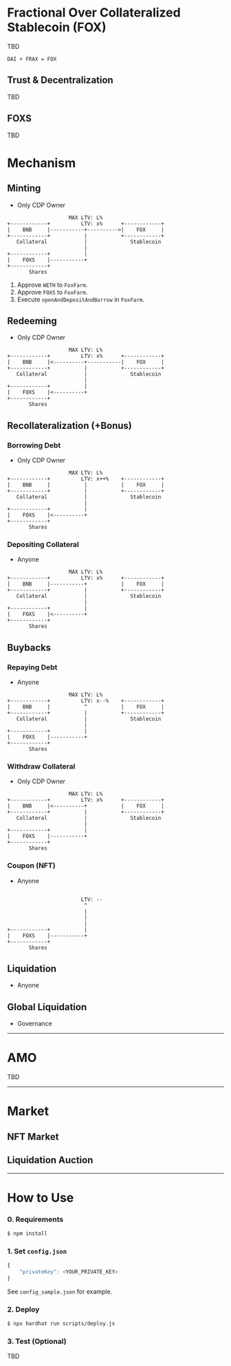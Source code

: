 # Fractional Over Collateralized Stablecoin (FOX)

TBD

```
DAI + FRAX = FOX
```

<!--
How to increase capital efficiency?
- increase maxLTV: more easy, but more risky
- increase service's trust: in some ways, more risky. But collaterals are SAFU
- increase both maxLTV and trust: 😲
-->

## Trust & Decentralization

TBD

## FOXS

TBD

# Mechanism

## Minting

- Only CDP Owner

```
                    MAX LTV: L%
+------------+          LTV: x%      +------------+
|    BNB     |-----------+---------->|    FOX     |
+------------+           |           +------------+
   Collateral            |              Stablecoin
                         |
+------------+           |
|    FOXS    |-----------+
+------------+   
       Shares
```

1. Approve `WETH` to `FoxFarm`.
2. Approve `FOXS` to `FoxFarm`.
3. Execute `openAndDepositAndBorrow` in `FoxFarm`.

## Redeeming

- Only CDP Owner

```
                    MAX LTV: L%
+------------+          LTV: x%      +------------+
|    BNB     |<----------+-----------|    FOX     |
+------------+           |           +------------+
   Collateral            |              Stablecoin
                         |
+------------+           |
|    FOXS    |<----------+
+------------+   
       Shares
```

## Recollateralization (+Bonus)

### Borrowing Debt

- Only CDP Owner

```
                    MAX LTV: L%
+------------+          LTV: x++%    +------------+
|    BNB     |           |           |    FOX     |
+------------+           |           +------------+
   Collateral            |              Stablecoin
                         |
+------------+           |
|    FOXS    |<----------+
+------------+   
       Shares
```

### Depositing Collateral

- Anyone

```
                    MAX LTV: L%
+------------+          LTV: x%      +------------+
|    BNB     |-----------+           |    FOX     |
+------------+           |           +------------+
   Collateral            |              Stablecoin
                         |
+------------+           |
|    FOXS    |<----------+
+------------+   
       Shares
```

## Buybacks

### Repaying Debt

- Anyone

```
                    MAX LTV: L%
+------------+          LTV: x--%    +------------+
|    BNB     |           ^           |    FOX     |
+------------+           |           +------------+
   Collateral            |              Stablecoin
                         |
+------------+           |
|    FOXS    |-----------+
+------------+   
       Shares
```

### Withdraw Collateral

- Only CDP Owner

```
                    MAX LTV: L%
+------------+          LTV: x%      +------------+
|    BNB     |<----------+           |    FOX     |
+------------+           |           +------------+
   Collateral            |              Stablecoin
                         |
+------------+           |
|    FOXS    |-----------+
+------------+   
       Shares
```

### Coupon (NFT)

- Anyone

```

                        LTV: -- 
                         ^
                         |
                         |
                         |
+------------+           |
|    FOXS    |-----------+
+------------+   
       Shares
```

## Liquidation

- Anyone

## Global Liquidation

- Governance

---

# AMO

TBD

---

# Market

## NFT Market

## Liquidation Auction

---

# How to Use

### 0. Requirements

```bash
$ npm install
```

### 1. Set `config.json`

```js
{
    "privateKey": <YOUR_PRIVATE_KEY>
}
```

See `config_sample.json` for example.

### 2. Deploy

```bash
$ npx hardhat run scripts/deploy.js
```

### 3. Test (Optional)

TBD

<!--
---

# TODO (dev)
- [x] Check additional conditions: total ratio, cdp ratio
- [ ] (optional) WARNING or Restriction when protocol trust touches 100% collateral backing level
- [ ] (optional) OracleFeeder.sol

# TODO (tech)
- [ ] Moralis
- [ ] Axelar

# TODO (non-tech)
- [ ] solidity-docgen
- [ ] Docusaurus
- [ ] CI/CD

# Roadmap
- [ ] Zap (FOXS <-> BNB)
- [ ] BNB liquid staking -> stBNB as collateral
- [ ] LP as collateral (kind of liquid staking)
- [ ] NFT Market & Auction
- [ ] Swap
-->
